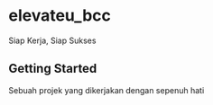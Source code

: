 # elevateu_bcc

Siap Kerja, Siap Sukses

## Getting Started

Sebuah projek yang dikerjakan dengan sepenuh hati
